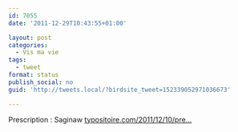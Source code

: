 ```yaml
---
id: 7055
date: '2011-12-29T10:43:55+01:00'

layout: post
categories:
  - Vis ma vie
tags:
  - tweet
format: status
publish_social: no
guid: 'http://tweets.local/?birdsite_tweet=152339052971036673'

---
```


Prescription : Saginaw [typositoire.com/2011/12/10/pre…](http://www.typositoire.com/2011/12/10/prescription-saginaw/)